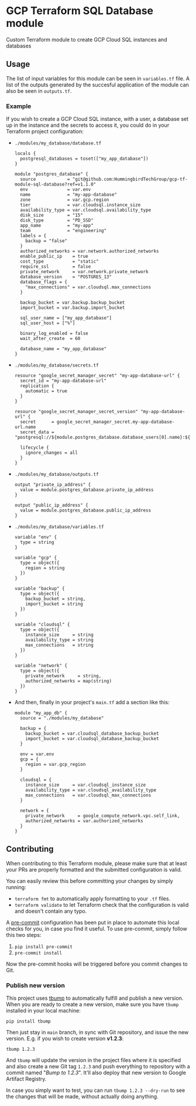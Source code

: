 # GCP Terraform SQL Database module

Custom Terraform module to create GCP Cloud SQL instances and databases

## Usage

The list of input variables for this module can be seen in `variables.tf` file.
A list of the outputs generated by the succesful application of the module can
also be seen in `outputs.tf`.

### Example

If you wish to create a GCP Cloud SQL instance, with a user, a database set up
in the instance and the secrets to access it, you could do in your Terraform
project configuration:

- `./modules/my_database/database.tf`
  ```hcl
  locals {
    postgresql_databases = toset(["my_app_database"])
  }

  module "postgres_database" {
    source            = "git@github.com:HummingbirdTechGroup/gcp-tf-module-sql-database?ref=v1.1.0"
    env               = var.env
    name              = "my-app-database"
    zone              = var.gcp.region
    tier              = var.cloudsql.instance_size
    availability_type = var.cloudsql.availability_type
    disk_size         = "15"
    disk_type         = "PD_SSD"
    app_name          = "my-app"
    team              = "engineering"
    labels = {
      backup = "false"
    }
    authorized_networks = var.network.authorized_networks
    enable_public_ip    = true
    cost_type           = "static"
    require_ssl         = false
    private_network     = var.network.private_network
    database_version    = "POSTGRES_13"
    database_flags = {
      "max_connections" = var.cloudsql.max_connections
    }

    backup_bucket = var.backup.backup_bucket
    import_bucket = var.backup.import_bucket

    sql_user_name = ["my_app_database"]
    sql_user_host = ["%"]

    binary_log_enabled = false
    wait_after_create  = 60

    database_name = "my_app_database"
  }
  ```
- `./modules/my_database/secrets.tf`
  ```hcl
  resource "google_secret_manager_secret" "my-app-database-url" {
    secret_id = "my-app-database-url"
    replication {
      automatic = true
    }
  }

  resource "google_secret_manager_secret_version" "my-app-database-url" {
    secret      = google_secret_manager_secret.my-app-database-url.name
    secret_data = "postgresql://${module.postgres_database.database_users[0].name}:${module.postgres_database.database_password_list[0].result}@${module.postgres_database.private_ip_address}/${module.postgres_database.database_name}"

    lifecycle {
      ignore_changes = all
    }
  }
  ```
- `./modules/my_database/outputs.tf`
  ```hcl
  output "private_ip_address" {
    value = module.postgres_database.private_ip_address
  }

  output "public_ip_address" {
    value = module.postgres_database.public_ip_address
  }
  ```
- `./modules/my_database/variables.tf`
  ```hcl
  variable "env" {
    type = string
  }

  variable "gcp" {
    type = object({
      region = string
    })
  }

  variable "backup" {
    type = object({
      backup_bucket = string,
      import_bucket = string
    })
  }

  variable "cloudsql" {
    type = object({
      instance_size     = string
      availability_type = string
      max_connections   = string
    })
  }

  variable "network" {
    type = object({
      private_network     = string,
      authorized_networks = map(string)
    })
  }

  ```
- And then, finally in your project's `main.tf` add a section like this:
  ```hcl
  module "my_app_db" {
    source = "./modules/my_database"

    backup = {
      backup_bucket = var.cloudsql_database_backup_bucket
      import_bucket = var.cloudsql_database_backup_bucket
    }

    env = var.env
    gcp = {
      region = var.gcp_region
    }

    cloudsql = {
      instance_size     = var.cloudsql_instance_size
      availability_type = var.cloudsql_availability_type
      max_connections   = var.cloudsql_max_connections
    }

    network = {
      private_network     = google_compute_network.vpc.self_link,
      authorized_networks = var.authorized_networks
    }
  }
  ```


## Contributing

When contributing to this Terraform module, please make sure that at least your
PRs are properly formatted and the submitted configuration is valid.

You can easily review this before committing your changes by simply running:

  * `terraform fmt` to automatically apply formatting to your `.tf` files.
  * `terraform validate` to let Terraform check that the configuration is valid
    and doesn't contain any typo.

A [pre-commit](https://pre-commit.com/index.html#quick-start) configuration has
been put in place to automate this local checks for you, in case you find it
useful. To use pre-commit, simply follow this two steps:

1. `pip install pre-commit`
2. `pre-commit install`

Now the pre-commit hooks will be triggered before you commit changes to Git.

### Publish new version

This project uses [tbump](https://github.com/dmerejkowsky/tbump) to automatically fulfill and
publish a new version. When you are ready to create a new version, make sure you have `tbump`
installed in your local machine:

```shell
pip install tbump
```

Then just stay in `main` branch, in sync with Git repository, and issue the new version. E.g. if you wish to create
version **v1.2.3**:

```shell
tbump 1.2.3
```

And `tbump` will update the version in the project files where it is specified and also create a new Git tag `1.2.3`
and push everything to repository with a commit named "_Bump to 1.2.3_".
It'll also deploy that new version to Google Artifact Registry.

In case you simply want to test, you can run `tbump 1.2.3 --dry-run` to see the changes that will be made, without
actually doing anything.
